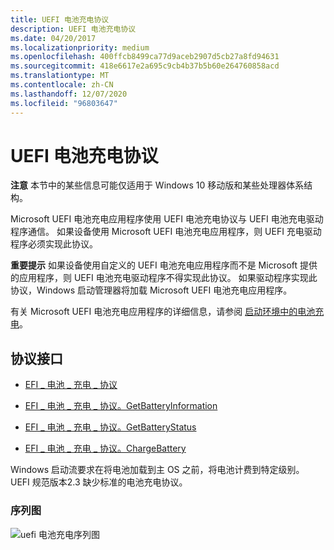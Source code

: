 ```yaml
---
title: UEFI 电池充电协议
description: UEFI 电池充电协议
ms.date: 04/20/2017
ms.localizationpriority: medium
ms.openlocfilehash: 400ffcb8499ca77d9aceb2907d5cb27a8fd94631
ms.sourcegitcommit: 418e6617e2a695c9cb4b37b5b60e264760858acd
ms.translationtype: MT
ms.contentlocale: zh-CN
ms.lasthandoff: 12/07/2020
ms.locfileid: "96803647"
---
```

# <a name="uefi-battery-charging-protocol"></a>UEFI 电池充电协议


**注意**  本节中的某些信息可能仅适用于 Windows 10 移动版和某些处理器体系结构。

 

Microsoft UEFI 电池充电应用程序使用 UEFI 电池充电协议与 UEFI 电池充电驱动程序通信。 如果设备使用 Microsoft UEFI 电池充电应用程序，则 UEFI 充电驱动程序必须实现此协议。

**重要提示**  如果设备使用自定义的 UEFI 电池充电应用程序而不是 Microsoft 提供的应用程序，则 UEFI 电池充电驱动程序不得实现此协议。 如果驱动程序实现此协议，Windows 启动管理器将加载 Microsoft UEFI 电池充电应用程序。

 

有关 Microsoft UEFI 电池充电应用程序的详细信息，请参阅 [启动环境中的电池充电](battery-charging-in-the-boot-environment.md)。

## <a name="protocol-interface"></a>协议接口


-   [EFI \_ 电池 \_ 充电 \_ 协议](efi-battery-charging-protocol.md)

-   [EFI \_ 电池 \_ 充电 \_ 协议。GetBatteryInformation](efi-battery-charging-protocolgetbatteryinformation.md)

-   [EFI \_ 电池 \_ 充电 \_ 协议。GetBatteryStatus](efi-battery-charging-protocolgetbatterystatus.md)

-   [EFI \_ 电池 \_ 充电 \_ 协议。ChargeBattery](efi-battery-charging-protocolchargebattery.md)

Windows 启动流要求在将电池加载到主 OS 之前，将电池计费到特定级别。 UEFI 规范版本2.3 缺少标准的电池充电协议。

### <a name="sequence-diagram"></a>序列图

![uefi 电池充电序列图](images/uefibatterychargingsequencediagram.png)

 

 




